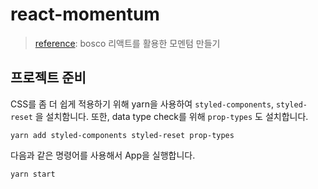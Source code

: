 react-momentum
===
>[reference](https://velog.io/@bosco/TOY-%EB%A6%AC%EC%95%A1%ED%8A%B8%EB%A5%BC-%EC%9D%B4%EC%9A%A9%ED%95%9C-%EB%AA%A8%EB%A9%98%ED%85%80-%EB%A7%8C%EB%93%A4%EA%B8%B0-1): bosco
리액트를 활용한 모멘텀 만들기
## 프로젝트 준비
CSS를 좀 더 쉽게 적용하기 위해 yarn을 사용하여 `styled-components`, `styled-reset` 을 설치함니다. 또한, data type check를 위해 `prop-types` 도 설치합니다.
```
yarn add styled-components styled-reset prop-types
```

다음과 같은 명령어를 사용해서 App을 실행합니다.
```
yarn start
```